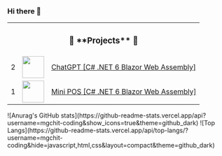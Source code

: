 ### Hi there 👋

<table align="center">
    <tr>
        <td colspan="3"><h3 align="center">🚀 **Projects** 🚀</h3></td>
    </tr>
    <tr>
        <td>2</td>
        <td><img src="https://cdn-icons-png.flaticon.com/512/8055/8055576.png" width=50 height=50></td>
        <td><a target="_blank" href="https://blazor-wasm-chat-gpt.netlify.app/">ChatGPT [C# .NET 6 Blazor Web Assembly]</a></td>
    </tr>
     <tr>
        <td>1</td>
        <td><img src="https://cdn-icons-png.flaticon.com/512/4464/4464976.png" width=50 height=50></td>
        <td><a target="_blank" href="https://blazor-wasm-mini-pos.netlify.app">Mini POS [C# .NET 6 Blazor Web Assembly]</a></td>
    </tr>
</table>
![Anurag's GitHub stats](https://github-readme-stats.vercel.app/api?username=mgchit-coding&show_icons=true&theme=github_dark)
![Top Langs](https://github-readme-stats.vercel.app/api/top-langs/?username=mgchit-coding&hide=javascript,html,css&layout=compact&theme=github_dark)

